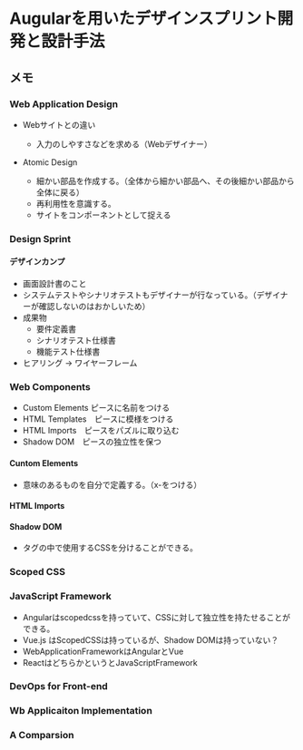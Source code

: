 # Augularを用いたデザインスプリント開発と設計手法

## メモ

### Web Application Design

- Webサイトとの違い  
  - 入力のしやすさなどを求める（Webデザイナー）


- Atomic Design
  - 細かい部品を作成する。（全体から細かい部品へ、その後細かい部品から全体に戻る）
  - 再利用性を意識する。
  - サイトをコンポーネントとして捉える
　
### Design Sprint

#### デザインカンプ
- 画面設計書のこと
- システムテストやシナリオテストもデザイナーが行なっている。（デザイナーが確認しないのはおかしいため）
- 成果物
  - 要件定義書
  - シナリオテスト仕様書
  - 機能テスト仕様書
- ヒアリング → ワイヤーフレーム

### Web Components
- Custom Elements ピースに名前をつける
- HTML Templates　ピースに模様をつける
- HTML Imports　ピースをパズルに取り込む
- Shadow DOM　ピースの独立性を保つ

#### Cuntom Elements
- 意味のあるものを自分で定義する。（x-をつける）

#### HTML Imports

#### Shadow DOM
- タグの中で使用するCSSを分けることができる。

### Scoped CSS

### JavaScript Framework
- Angularはscopedcssを持っていて、CSSに対して独立性を持たせることができる。
- Vue.js はScopedCSSは持っているが、Shadow DOMは持っていない？
- WebApplicationFrameworkはAngularとVue
- ReactはどちらかというとJavaScriptFramework

### DevOps for Front-end

### Wb Applicaiton Implementation

### A Comparsion 
